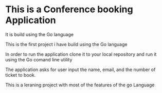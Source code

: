 # This is a Conference booking Application
It is build using the Go language

This is the first project i have build using the Go language

In order to run the application clone it to your local repository and run it using the Go comand line utility

The application asks for user input the name, email, and the number of ticket to book.

This is a leraning project with most of the features of the go Language
